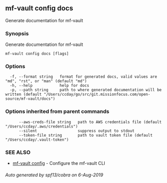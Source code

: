 ## mf-vault config docs

Generate documentation for mf-vault

### Synopsis

Generate documentation for mf-vault

```
mf-vault config docs [flags]
```

### Options

```
  -f, --format string   format for generated docs, valid values are "md", "rst", or "man" (default "md")
  -h, --help            help for docs
  -p, --path string     path to where generated documentation will be written (default "/Users/ccday/go/src/git.missionfocus.com/open-source/mf-vault/docs")
```

### Options inherited from parent commands

```
      --aws-creds-file string   path to AWS credentials file (default "/Users/ccday/.aws/credentials")
      --silent                  suppress output to stdout
      --token-file string       path to vault token file (default "/Users/ccday/.vault-token")
```

### SEE ALSO

* [mf-vault config](mf-vault_config.md)	 - Configure the mf-vault CLI

###### Auto generated by spf13/cobra on 6-Aug-2019
